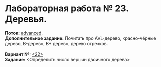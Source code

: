 ﻿# Лабораторная работа № 23. Деревья.
**Поток:** <ins>advanced</ins>.</br>**Дополнительное задание:** Почитать про AVL-дерево, красно-чёрные дерево, B-дерево, B+ дерево, дерево отрезков.</br></br>**Вариант №:** <ins><22></ins></br>**Задание:** <Определить число вершин двоичного дерева>
